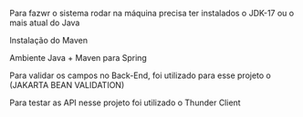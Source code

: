 Para fazwr o sistema rodar na máquina precisa ter instalados o JDK-17 ou o mais atual do Java

Instalação do Maven

Ambiente Java + Maven para Spring

Para validar os campos no Back-End, foi utilizado para esse projeto o (JAKARTA BEAN VALIDATION)

Para testar as API nesse projeto foi utilizado o Thunder Client
